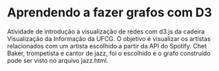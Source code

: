 # Aprendendo a fazer grafos com D3

Atividade de introdução a visualização de redes com d3.js da cadeira Visualização da Informação da UFCG. O objetivo é visualizar os artistas relacionados com um artista escolhido a partir da API do Spotify. Chet Baker, trompetista e cantor de jazz, foi o escolhido e o grafo construído pode ser visto no arquivo jazz.html.
